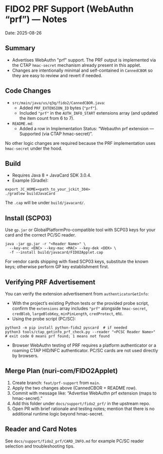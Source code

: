 # FIDO2 PRF Support (WebAuthn “prf”) — Notes

Date: 2025-08-26

## Summary

- Advertises WebAuthn "prf" support. The PRF output is implemented via the CTAP `hmac-secret` mechanism already present in this applet.
- Changes are intentionally minimal and self-contained in `CannedCBOR` so they are easy to review and revert if needed.

## Code Changes

- `src/main/java/us/q3q/fido2/CannedCBOR.java`:
  - Added `PRF_EXTENSION_ID` bytes (`"prf"`).
  - Included `"prf"` in the `AUTH_INFO_START` extensions array (and updated the item count from 6 to 7).
- `README.md`:
  - Added a row in Implementation Status: “Webauthn prf extension — Supported (via CTAP hmac-secret)”.

No other logic changes are required because the PRF implementation uses `hmac-secret` under the hood.

## Build

- Requires Java 8 + JavaCard SDK 3.0.4.
- Example (Gradle):

```
export JC_HOME=<path_to_your_jckit_304>
./gradlew buildJavaCard
```

The `.cap` will be under `build/javacard/`.

## Install (SCP03)

Use `gp.jar` or GlobalPlatformPro-compatible tool with SCP03 keys for your card and the correct PC/SC reader.

```
java -jar gp.jar -r "<Reader Name>" \
  --key-enc <ENC> --key-mac <MAC> --key-dek <DEK> \
  -f --install build/javacard/FIDO2Applet.cap
```

For vendor cards shipping with fixed SCP03 keys, substitute the known keys; otherwise perform GP key establishment first.

## Verifying PRF Advertisement

You can verify the extension advertisement from `authenticatorGetInfo`:

- With the project’s existing Python tests or the provided probe script, confirm the `extensions` array includes `"prf"` alongside `hmac-secret`, `credBlob`, `largeBlobKey`, `minPinLength`, `credProtect`, etc.
- Using the probe script (PC/SC):

```
python3 -m pip install python-fido2 pyscard  # if needed
python3 tools/ctap_getinfo_prf_check.py --reader "<PCSC Reader Name>"
# exit code 0 means prf found; 1 means not found
```
- Browser WebAuthn testing of PRF requires a platform authenticator or a roaming CTAP HID/NFC authenticator. PC/SC cards are not used directly by browsers.

## Merge Plan (nuri-com/FIDO2Applet)

1. Create branch: `feat/prf-support` from `main`.
2. Apply the two changes above (CannedCBOR + README row).
3. Commit with message like: “Advertise WebAuthn prf extension (maps to hmac-secret).”
4. Add this folder under `docs/support/fido2_prf/` in the upstream repo.
5. Open PR with brief rationale and testing notes; mention that there is no additional runtime logic beyond hmac-secret.

## Reader and Card Notes

See `docs/support/fido2_prf/CARD_INFO.md` for example PC/SC reader selection and troubleshooting tips.
